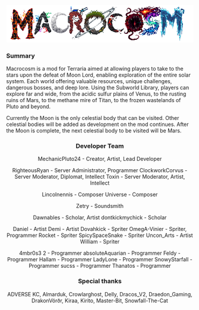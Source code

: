 
<center>
<img title="Macrocosm" alt="Macrocosm" src="Content\Menus\Logo.png">
</center>

### Summary
Macrocosm is a mod for Terraria aimed at allowing players to take to the stars upon the defeat of Moon Lord, enabling exploration of the entire solar system.
Each world offering valuable resources, unique challenges, dangerous bosses, and deep lore.
Using the Subworld Library, players can explore far and wide, from the acidic sulfur plains of Venus, to the rusting ruins of Mars, to the methane mire of Titan, to the frozen wastelands of Pluto and beyond.

Currently the Moon is the only celestial body that can be visited.
Other celestial bodies will be added as development on the mod continues.
After the Moon is complete, the next celestial body to be visited will be Mars. 

<center>

### Developer Team
MechanicPluto24 - Creator, Artist, Lead Developer

RighteousRyan - Server Administrator, Programmer
ClockworkCorvus - Server Moderator, Diplomat, Intellect
Toxin - Server Moderator, Artist, Intellect

Lincolnennis - Composer
Universe - Composer

Zetry - Soundsmith

Dawnables - Scholar, Artist
dontkickmychick - Scholar

Daniel - Artist
Demi - Artist
Dovahkick - Spriter
OmegA-Vinier - Spriter, Programmer
Rocket - Spriter
SpicySpaceSnake - Spriter
Uncon_Arts - Artist
William - Spriter

4mbr0s3 2 - Programmer
absoluteAquarian - Programmer
Feldy - Programmer
Hallam - Programmer
LadyLone - Programmer
SnowyStarfall - Programmer
sucss - Programmer
Thanatos - Programmer

### Special thanks
ADVERSE KC, Almarduk, Crowlarghost, Delly, Dracos_V2, Draedon_Gaming, DrakonVörðr, Kiraa, Kirito, Master-Bit, Snowfall-The-Cat

</center>

